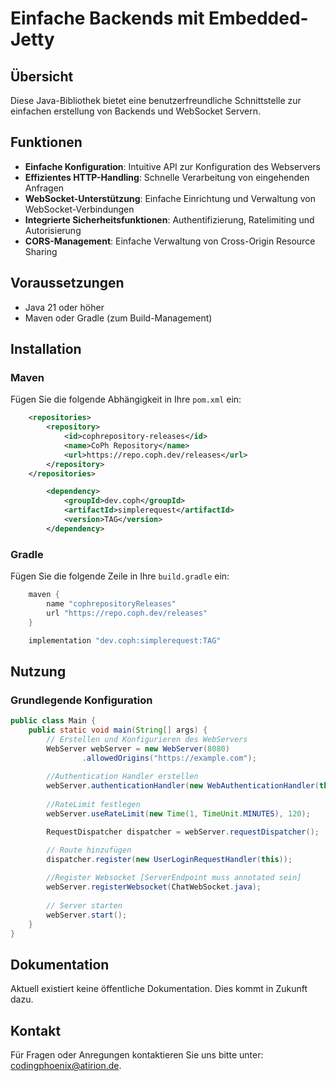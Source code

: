 # Einfache Backends mit Embedded-Jetty

## Übersicht

Diese Java-Bibliothek bietet eine benutzerfreundliche Schnittstelle zur einfachen erstellung von Backends und WebSocket Servern.

## Funktionen

- **Einfache Konfiguration**: Intuitive API zur Konfiguration des Webservers
- **Effizientes HTTP-Handling**: Schnelle Verarbeitung von eingehenden Anfragen
- **WebSocket-Unterstützung**: Einfache Einrichtung und Verwaltung von WebSocket-Verbindungen
- **Integrierte Sicherheitsfunktionen**: Authentifizierung, Ratelimiting und Autorisierung
- **CORS-Management**: Einfache Verwaltung von Cross-Origin Resource Sharing

## Voraussetzungen

- Java 21 oder höher
- Maven oder Gradle (zum Build-Management)

## Installation

### Maven

Fügen Sie die folgende Abhängigkeit in Ihre `pom.xml` ein:

```xml
	<repositories>
        <repository>
            <id>cophrepository-releases</id>
            <name>CoPh Repository</name>
            <url>https://repo.coph.dev/releases</url>
        </repository>
	</repositories>

        <dependency>
            <groupId>dev.coph</groupId>
            <artifactId>simplerequest</artifactId>
            <version>TAG</version>
        </dependency>
```

### Gradle

Fügen Sie die folgende Zeile in Ihre `build.gradle` ein:

```groovy
    maven {
        name "cophrepositoryReleases"
        url "https://repo.coph.dev/releases"
    }

    implementation "dev.coph:simplerequest:TAG"
```

## Nutzung

### Grundlegende Konfiguration

```java
public class Main {
    public static void main(String[] args) {
        // Erstellen und Konfigurieren des WebServers
        WebServer webServer = new WebServer(8080)
                .allowedOrigins("https://example.com");
        
        //Authentication Handler erstellen
        webServer.authenticationHandler(new WebAuthenticationHandler(this));
        
        //RateLimit festlegen
        webServer.useRateLimit(new Time(1, TimeUnit.MINUTES), 120);

        RequestDispatcher dispatcher = webServer.requestDispatcher();

        // Route hinzufügen
        dispatcher.register(new UserLoginRequestHandler(this));
        
        //Register Websocket [ServerEndpoint muss annotated sein]
        webServer.registerWebsocket(ChatWebSocket.java);
                
        // Server starten
        webServer.start();
    }
}
```

## Dokumentation

Aktuell existiert keine öffentliche Dokumentation. Dies kommt in Zukunft dazu. 

## Kontakt

Für Fragen oder Anregungen kontaktieren Sie uns bitte unter: [codingphoenix@atirion.de](mailto:codingphoenix@atirion.de).
